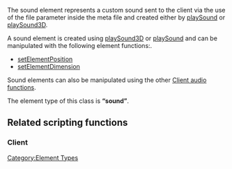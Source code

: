The sound element represents a custom sound sent to the client via the use of the file parameter inside the meta file and created either by [playSound](/docs/playsound.md "wikilink") or [playSound3D](/playSound3D.md "wikilink").

A sound element is created using [playSound3D](/docs/playsound3d.md "wikilink") or [playSound](/playSound.md "wikilink") and can be manipulated with the following element functions:.

-   [setElementPosition](/docs/setelementposition.md "wikilink")
-   [setElementDimension](/docs/setelementdimension.md "wikilink")

Sound elements can also be manipulated using the other [Client audio functions](/docs/template:client_audio_functions.md "wikilink").

The element type of this class is **“sound”**.

Related scripting functions
---------------------------

### Client

[Category:Element Types](/docs/category:element_types.md "wikilink")
